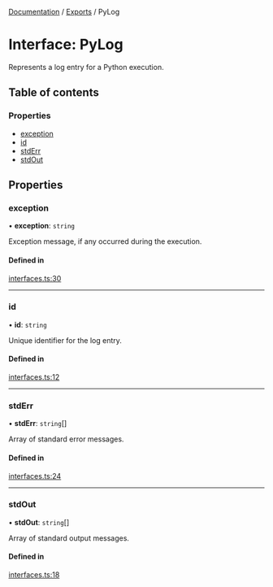 [Documentation](../README.md) / [Exports](../modules.md) / PyLog

# Interface: PyLog

Represents a log entry for a Python execution.

## Table of contents

### Properties

- [exception](PyLog.md#exception)
- [id](PyLog.md#id)
- [stdErr](PyLog.md#stderr)
- [stdOut](PyLog.md#stdout)

## Properties

### exception

• **exception**: `string`

Exception message, if any occurred during the execution.

#### Defined in

[interfaces.ts:30](https://github.com/synw/usepython/blob/58a3740/src/interfaces.ts#L30)

___

### id

• **id**: `string`

Unique identifier for the log entry.

#### Defined in

[interfaces.ts:12](https://github.com/synw/usepython/blob/58a3740/src/interfaces.ts#L12)

___

### stdErr

• **stdErr**: `string`[]

Array of standard error messages.

#### Defined in

[interfaces.ts:24](https://github.com/synw/usepython/blob/58a3740/src/interfaces.ts#L24)

___

### stdOut

• **stdOut**: `string`[]

Array of standard output messages.

#### Defined in

[interfaces.ts:18](https://github.com/synw/usepython/blob/58a3740/src/interfaces.ts#L18)
